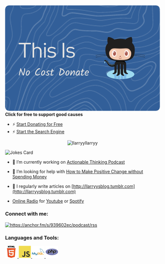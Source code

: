 ![Header](./header2.png)<br />
<b>Click for free to support good causes</b>


- ⚡ [Start Donating for Free](https://llarryyllarryy.github.io/nocostdonate/)
- ⚡ [Start the Search Engine](https://llarryyllarryy.github.io/Max-Impact-Search/?)
<p align="center">
 <img src="https://komarev.com/ghpvc/?username=llarryyllarryy&label=Profile%20views&color=0e75b6&style=flat" alt="llarryyllarryy" /> </p>

<!-- Markdown -->

![Jokes Card](https://readme-jokes.vercel.app/api)


- 🔭 I’m currently working on [Actionable Thinking Podcast](https://imdb.com/title/tt19849624/)

- 🤝 I’m looking for help with [How to Make Positive Change without Spending Money](https://www.wikihow.com/Make-Positive-Change-without-Spending-Money)

- 📝 I regularly write articles on [http://llarryysblog.tumblr.com](http://llarryysblog.tumblr.com)

- [Online Radio](https://station.voscast.com/62927054b6621/) for [Youtube](https://www.youtube.com/channel/UCyc2T7knpQdlopgfMCwR_eA/playlists) or [Spotify](https://open.spotify.com/user/313iaxo6czaeitorqteioznc5zty?si=hmcEMAH5SvqMP2mdWP7gBg)

<h3 align="left">Connect with me:</h3>
<p align="left">
<a href="https://actionablethinking.substack.com/feed" target="blank"><img align="center" src="https://raw.githubusercontent.com/rahuldkjain/github-profile-readme-generator/master/src/images/icons/Social/rss.svg" alt="https://anchor.fm/s/939602ec/podcast/rss" height="30" width="40" /></a>
</p>

<h3 align="left">Languages and Tools:</h3>
<p align="left"> <a href="https://www.w3.org/html/" target="_blank" rel="noreferrer"> <img src="https://raw.githubusercontent.com/devicons/devicon/master/icons/html5/html5-original-wordmark.svg" alt="html5" width="40" height="40"/> </a> <a href="https://developer.mozilla.org/en-US/docs/Web/JavaScript" target="_blank" rel="noreferrer"> <img src="https://raw.githubusercontent.com/devicons/devicon/master/icons/javascript/javascript-original.svg" alt="javascript" width="40" height="40"/> </a> <a href="https://www.mysql.com/" target="_blank" rel="noreferrer"> <img src="https://raw.githubusercontent.com/devicons/devicon/master/icons/mysql/mysql-original-wordmark.svg" alt="mysql" width="40" height="40"/> </a> <a href="https://www.php.net" target="_blank" rel="noreferrer"> <img src="https://raw.githubusercontent.com/devicons/devicon/master/icons/php/php-original.svg" alt="php" width="40" height="40"/> </a> </p>
